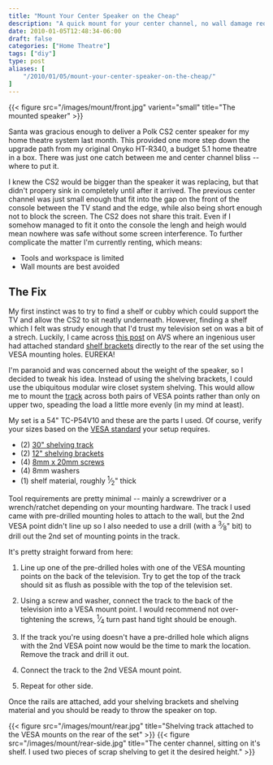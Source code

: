 ```yaml
---
title: "Mount Your Center Speaker on the Cheap"
description: "A quick mount for your center channel, no wall damage required."
date: 2010-01-05T12:48:34-06:00
draft: false
categories: ["Home Theatre"]
tags: ["diy"]
type: post
aliases: [
    "/2010/01/05/mount-your-center-speaker-on-the-cheap/"
]
---
```


{{< figure src="/images/mount/front.jpg" varient="small" title="The mounted speaker" >}}

Santa was gracious enough to deliver a Polk CS2 center speaker for my home theatre system last month.  This provided one more step down the upgrade path from my original Onyko HT-R340, a budget 5.1 home theatre in a box.  There was just one catch between me and center channel bliss -- where to put it.

I knew the CS2 would be bigger than the speaker it was replacing, but that didn't propery sink in completely until after it arrived.  The previous center channel was just small enough that fit into the gap on the front of the console between the TV stand and the edge, while also being short enough not to block the screen.  The CS2 does not share this trait.  Even if I somehow managed to fit it onto the console the lengh and heigh would mean nowhere was safe without some screen interference. To further complicate the matter I'm currently renting, which means:

- Tools and workspace is limited
- Wall mounts are best avoided

## The Fix

My first instinct was to try to find a shelf or cubby which could support the TV and allow the CS2 to sit neatly underneath.  However, finding a shelf which I felt was strudy enough that I'd trust my television set on was a bit of a strech.  Luckily, I came across [this post](http://www.avsforum.com/forum/89-speakers/630450-energy-owners-thread-289.html#post16188142) on AVS where an ingenious user had attached standard [shelf brackets](http://amzn.to/2AIXKaj) directly to the rear of the set using the VESA mounting holes. EUREKA!

I'm paranoid and was concerned about the weight of the speaker, so I decided to tweak his idea. Instead of using the shelving brackets, I could use the ubiquitous modular wire closet system shelving.  This would allow me to mount the [track](http://amzn.to/2iGHMU5) across both pairs of VESA points rather than only on upper two, speading the load a little more evenly (in my mind at least).

My set is a 54" TC-P54V10 and these are the parts I used.  Of course, verify your sizes based on the [VESA standard](https://en.wikipedia.org/wiki/Flat_Display_Mounting_Interface) your setup requires.

- (2) [30" shelving track](http://amzn.to/2iGHMU5 "Shelving track")
- (2) [12" shelving brackets](http://amzn.to/2BNpU1q "Shelving Bracket")
- (4) [8mm x 20mm screws](http://amzn.to/2GzvBD0 "Mounting hardware")
- (4) 8mm washers
- (1) shelf material, roughly <sup>1</sup>&frasl;<sub>2</sub>" thick

Tool requirements are pretty minimal -- mainly a screwdriver or a wrench/ratchet depending on your mounting hardware.  The track I used came with pre-drilled mounting holes to attach to the wall, but the 2nd VESA point didn't line up so I also needed to use a drill (with a <sup>3</sup>&frasl;<sub>8</sub>" bit) to drill out the 2nd set of mounting points in the track.

It's pretty straight forward from here:

1. Line up one of the pre-drilled holes with one of the VESA mounting points on the back of the television. Try to get the top of the track should sit as flush as possible with the top of the television set.

2. Using a screw and washer, connect the track to the back of the television into a VESA mount point.  I would recommend not over-tightening the screws, <sup>1</sup>&frasl;<sub>4</sub> turn past hand tight should be enough.

3. If the track you're using doesn't have a pre-drilled hole which aligns with the 2nd VESA point now would be the time to mark the location. Remove the track and drill it out.

4. Connect the track to the 2nd VESA mount point.

5. Repeat for other side.

Once the rails are attached, add your shelving brackets and shelving material and you should be ready to throw the speaker on top.

<div class='dual'>
{{< figure src="/images/mount/rear.jpg" title="Shelving track attached to the VESA mounts on the rear of the set" >}}
{{< figure src="/images/mount/rear-side.jpg" title="The center channel, sitting on it's shelf. I used two pieces of scrap shelving to get it the desired height." >}}
</div>